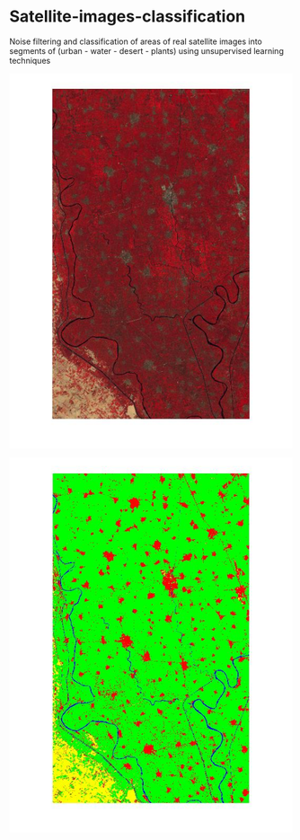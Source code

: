# Satellite-images-classification
Noise filtering and classification of areas of real satellite images into segments of  (urban - water - desert - plants) using unsupervised learning techniques

![alt text](https://github.com/MohamedAhmedAllam/Satellite-images-calssification/blob/master/2015Mod.jpg)

![alt text](https://github.com/MohamedAhmedAllam/Satellite-images-calssification/blob/master/I15K.jpg)
